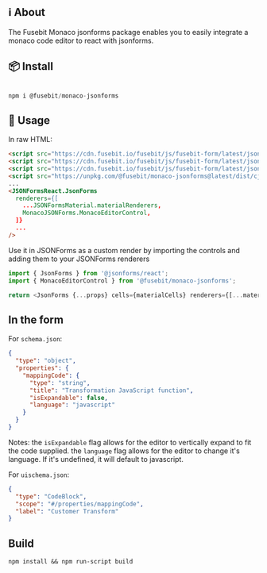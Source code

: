 ## ℹ︎ About

The Fusebit Monaco jsonforms package enables you to easily integrate a monaco code editor to react with jsonforms.

## 📦 Install

```javascript

npm i @fusebit/monaco-jsonforms

```

## 🔨 Usage

In raw HTML:

```html
<script src="https://cdn.fusebit.io/fusebit/js/fusebit-form/latest/jsonforms-core.js"></script>
<script src="https://cdn.fusebit.io/fusebit/js/fusebit-form/latest/jsonforms-react.js"></script>
<script src="https://cdn.fusebit.io/fusebit/js/fusebit-form/latest/jsonforms-material.js"></script>
<script src="https://unpkg.com/@fusebit/monaco-jsonforms@latest/dist/cjs/index.js"></script>
...
<JSONFormsReact.JsonForms
  renderers={[
    ...JSONFormsMaterial.materialRenderers,
    MonacoJSONForms.MonacoEditorControl,
  ]}
  ...
/>
```

Use it in JSONForms as a custom render by importing the controls and adding them to your JSONForms renderers

```javascript
import { JsonForms } from '@jsonforms/react';
import { MonacoEditorControl } from '@fusebit/monaco-jsonforms';

return <JsonForms {...props} cells={materialCells} renderers={[...materialRenderers, MonacoEditorControl]} />;
```

## In the form

For `schema.json`:

```json
{
  "type": "object",
  "properties": {
    "mappingCode": {
      "type": "string",
      "title": "Transformation JavaScript function",
      "isExpandable": false,
      "language": "javascript"
    }
  }
}
```

Notes:
the `isExpandable` flag allows for the editor to vertically expand to fit the code supplied.
the `language` flag allows for the editor to change it's language. If it's undefined, it will default to javascript.

For `uischema.json`:

```json
{
  "type": "CodeBlock",
  "scope": "#/properties/mappingCode",
  "label": "Customer Transform"
}
```

## Build

```shell
npm install && npm run-script build
```
